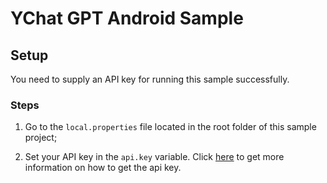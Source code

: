 #  YChat GPT Android Sample

## Setup

You need to supply an API key for running this sample successfully.

### Steps

1. Go to the `local.properties` file located in the root folder of this sample project;

2. Set your API key in the `api.key` variable. Click [here](https://beta.openai.com/docs/api-reference/authentication) to get more information on how to get the api key.
